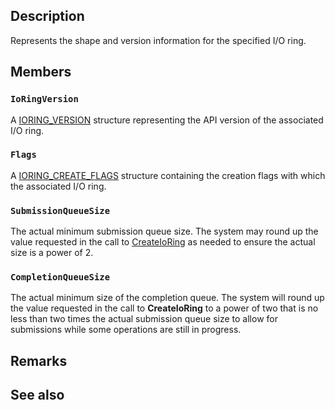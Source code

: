 ## Description

Represents the shape and version information for the specified I/O ring.

## Members

### `IoRingVersion`

A [IORING_VERSION](https://learn.microsoft.com/windows/win32/api/ntioring_x/ne-ntioring_x-ioring_version) structure representing the API version of the associated I/O ring.

### `Flags`

A [IORING_CREATE_FLAGS](https://learn.microsoft.com/windows/win32/api/ioringapi/ns-ioringapi-ioring_create_flags) structure containing the creation flags with which the associated I/O ring.

### `SubmissionQueueSize`

The actual minimum submission queue size. The system may round up the value requested in the call to [CreateIoRing](https://learn.microsoft.com/windows/win32/api/ioringapi/nf-ioringapi-createioring) as needed to ensure the actual size is a power of 2.

### `CompletionQueueSize`

The actual minimum size of the completion queue. The system will round up the value requested in the call to **CreateIoRing** to a power of two that is no less than two times the actual submission queue size to allow for submissions while some operations are still in progress.

## Remarks

## See also